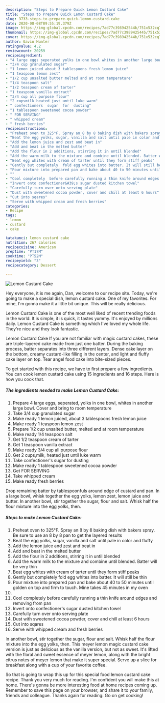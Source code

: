 ```yaml
---
description: "Steps to Prepare Quick Lemon Custard Cake"
title: "Steps to Prepare Quick Lemon Custard Cake"
slug: 3733-steps-to-prepare-quick-lemon-custard-cake
date: 2020-08-08T09:55:19.379Z
image: https://img-global.cpcdn.com/recipes/7ad77c398942544b/751x532cq70/lemon-custard-cake-recipe-main-photo.jpg
thumbnail: https://img-global.cpcdn.com/recipes/7ad77c398942544b/751x532cq70/lemon-custard-cake-recipe-main-photo.jpg
cover: https://img-global.cpcdn.com/recipes/7ad77c398942544b/751x532cq70/lemon-custard-cake-recipe-main-photo.jpg
author: Gavin Hunter
ratingvalue: 4.2
reviewcount: 20259
recipeingredient:
- "4 large eggs seperated yolks in one bowl whites in another large bowl Cover and bring to room temperature"
- "3/4 cup granulated sugar"
- "1 lemon juiced about 3 tablespoons fresh lemon juice"
- "1 teaspoon lemon zest"
- "1/2 cup unsalted butter melted and at room temperature"
- "1/4 teaspoon salt"
- "1/2 teaspoon cream of tarter"
- "1 teaspoon vanilla extract"
- "3/4 cup all purpose flour"
- "2 cupsmilk heated just until luke warm"
- " confectioners  sugar  for  dusting"
- "1 tablespoon sweetened cocoa powder"
- " FOR SERVING"
- " whipped cream"
- " fresh berries"
recipeinstructions:
- "Preheat oven to 325°F. Spray an 8 by 8 baking dish with bakers spray. Be sure to use an 8 by 8 pan to get the layered results"
- "Beat the egg yolks, sugar, vanilla and salt until pale in color and fluffy"
- "Add the lemon juice and zest and beat in"
- "Add and beat in the melted butter"
- "Add the flour in 2 additions, stirring it in until blended"
- "Add the warm milk to the mixture and combine until blended. Batter will be very thin"
- "Beat egg whites with cream of tarter until they form stiff peaks"
- "Gently but completely  fold egg whites into batter. It will still be thin"
- "Pour mixture into prepared pan and bake about 40 to 50 minutes until golden on top and firm to touch. Mine takes 45 minutes in my oven"
- ""
- "Cool completely  before carefully running a thin knife around edges and removing from pan"
- "Invert onto confectioner&#39;s sugar dusted kitchen towel"
- "Carefully turn over onto serving plate"
- "Dust with sweetened cocoa powder, cover and chill at least 6 hours"
- "Cut into sqares"
- "Serve with whipped cream and fresh berries"
categories:
- Recipe
tags:
- lemon
- custard
- cake

katakunci: lemon custard cake 
nutrition: 267 calories
recipecuisine: American
preptime: "PT17M"
cooktime: "PT52M"
recipeyield: "3"
recipecategory: Dessert

---
```



![Lemon Custard Cake](https://img-global.cpcdn.com/recipes/7ad77c398942544b/751x532cq70/lemon-custard-cake-recipe-main-photo.jpg)

Hey everyone, it is me again, Dan, welcome to our recipe site. Today, we're going to make a special dish, lemon custard cake. One of my favorites. For mine, I'm gonna make it a little bit unique. This will be really delicious.

Lemon Custard Cake is one of the most well liked of recent trending foods in the world. It is simple, it is quick, it tastes yummy. It's enjoyed by millions daily. Lemon Custard Cake is something which I've loved my whole life. They're nice and they look fantastic.

Lemon Custard Cake If you are not familiar with magic custard cakes, these are triple-layered cake made from just one batter. During the baking process, batter separates into three different layers. Dense cake layer on the bottom, creamy custard-like filling in the center, and light and fluffy cake layer on top. Tear angel food cake into bite-sized pieces.


To get started with this recipe, we have to first prepare a few ingredients. You can cook lemon custard cake using 15 ingredients and 16 steps. Here is how you cook that.

<!--inarticleads1-->

##### The ingredients needed to make Lemon Custard Cake:

1. Prepare 4 large eggs, seperated, yolks in one bowl, whites in another large bowl. Cover and bring to room temperature
1. Take 3/4 cup granulated sugar
1. Make ready 1 lemon juiced, about 3 tablespoons fresh lemon juice
1. Make ready 1 teaspoon lemon zest
1. Prepare 1/2 cup unsalted butter, melted and at room temperature
1. Make ready 1/4 teaspoon salt
1. Get 1/2 teaspoon cream of tarter
1. Get 1 teaspoon vanilla extract
1. Make ready 3/4 cup all purpose flour
1. Get 2 cups,milk, heated just until luke warm
1. Take  confectioner&#39;s  sugar  for  dusting
1. Make ready 1 tablespoon sweetened cocoa powder
1. Get  FOR SERVING
1. Take  whipped cream
1. Make ready  fresh berries


Drop remaining batter by tablespoonfuls around edge of custard and pan. In a large bowl, whisk together the egg yolks, lemon zest, lemon juice and butter. In another bowl, stir together the sugar, flour and salt. Whisk half the flour mixture into the egg yolks, then. 

<!--inarticleads2-->

##### Steps to make Lemon Custard Cake:

1. Preheat oven to 325°F. Spray an 8 by 8 baking dish with bakers spray. Be sure to use an 8 by 8 pan to get the layered results
1. Beat the egg yolks, sugar, vanilla and salt until pale in color and fluffy
1. Add the lemon juice and zest and beat in
1. Add and beat in the melted butter
1. Add the flour in 2 additions, stirring it in until blended
1. Add the warm milk to the mixture and combine until blended. Batter will be very thin
1. Beat egg whites with cream of tarter until they form stiff peaks
1. Gently but completely  fold egg whites into batter. It will still be thin
1. Pour mixture into prepared pan and bake about 40 to 50 minutes until golden on top and firm to touch. Mine takes 45 minutes in my oven
1. 
1. Cool completely  before carefully running a thin knife around edges and removing from pan
1. Invert onto confectioner&#39;s sugar dusted kitchen towel
1. Carefully turn over onto serving plate
1. Dust with sweetened cocoa powder, cover and chill at least 6 hours
1. Cut into sqares
1. Serve with whipped cream and fresh berries


In another bowl, stir together the sugar, flour and salt. Whisk half the flour mixture into the egg yolks, then. This meyer lemon magic custard cake version is just as delicious as the vanilla version, but not as sweet. It&#39;s lifted with the floral and sweet essence of meyer lemon, along with the bright citrus notes of meyer lemon that make it super special. Serve up a slice for breakfast along with a cup of your favorite coffee. 

So that is going to wrap this up for this special food lemon custard cake recipe. Thank you very much for reading. I'm confident you will make this at home. There's gonna be more interesting food at home recipes coming up. Remember to save this page on your browser, and share it to your family, friends and colleague. Thanks again for reading. Go on get cooking!
